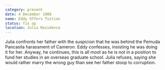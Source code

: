 ```yaml
---
category: present
date: 4 December 1988
name: Eddy Offers Tuition
status: fix up
location: Julia Residence
---
```


Julia confronts her father with the suspicion that he was behind the Pemuda Pancasila harassment of Cameron. Eddy confesses, insisting he was doing it for
her. Anyway, he continues, this is all moot as he is not in a position
to fund her studies in an overseas graduate school. Julia refuses,
saying she would rather marry the wrong guy than see her father stoop to
corruption.
